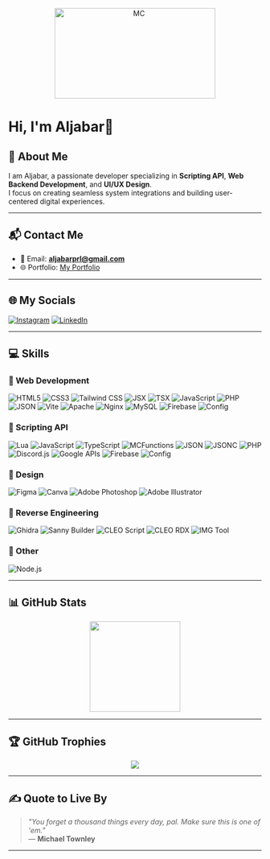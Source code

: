 <p align="center">
  <img src="https://media.giphy.com/media/v1.Y2lkPTc5MGI3NjExbHU5YTNucWQyYzR3NGs2cndycnYwbTU1ZG90M2pmeXNheGxkNnE4eCZlcD12MV9naWZzX3NlYXJjaCZjdD1n/u8vTGiGwCrGSY/giphy.gif" width="320" height="180" alt="MC">
</p>


# Hi, I'm Aljabar🪽  

## 🎯 About Me  

I am Aljabar, a passionate developer specializing in **Scripting API**, **Web Backend Development**, and **UI/UX Design**.  
I focus on creating seamless system integrations and building user-centered digital experiences.  

---

## 📬 Contact Me  
- 📧 Email: **aljabarprl@gmail.com**  
- 🌐 Portfolio: [My Portfolio](https://aljabarportfolio.web.app/)  

---

## 🌐 My Socials  
[![Instagram](https://img.shields.io/badge/Instagram-%23E4405F.svg?style=for-the-badge&logo=instagram&logoColor=white)](https://www.instagram.com/aljbrrrrr)
[![LinkedIn](https://img.shields.io/badge/LinkedIn-%230077B5.svg?style=for-the-badge&logo=linkedin&logoColor=white)](https://www.linkedin.com/in/aljabarprl)

---

## 💻 Skills

### 🔹 Web Development
![HTML5](https://img.shields.io/badge/HTML5-E34F26?style=for-the-badge&logo=html5&logoColor=white)
![CSS3](https://img.shields.io/badge/CSS3-1572B6?style=for-the-badge&logo=css3&logoColor=white)
![Tailwind CSS](https://img.shields.io/badge/Tailwind_CSS-06B6D4?style=for-the-badge&logo=tailwindcss&logoColor=white)
![JSX](https://img.shields.io/badge/JSX-%23323330.svg?style=for-the-badge&logo=react&logoColor=%2361DAFB)
![TSX](https://img.shields.io/badge/TSX-%23007ACC.svg?style=for-the-badge&logo=react&logoColor=white)
![JavaScript](https://img.shields.io/badge/javascript-%23323330.svg?style=for-the-badge&logo=javascript&logoColor=%23F7DF1E)
![PHP](https://img.shields.io/badge/php-%23777BB4.svg?style=for-the-badge&logo=php&logoColor=white)
![JSON](https://img.shields.io/badge/json-%23000000.svg?style=for-the-badge&logo=json&logoColor=white)
![Vite](https://img.shields.io/badge/Vite-646CFF?style=for-the-badge&logo=vite&logoColor=white)
![Apache](https://img.shields.io/badge/apache-%23D42029.svg?style=for-the-badge&logo=apache&logoColor=white)
![Nginx](https://img.shields.io/badge/nginx-%23009639.svg?style=for-the-badge&logo=nginx&logoColor=white)
![MySQL](https://img.shields.io/badge/mysql-4479A1.svg?style=for-the-badge&logo=mysql&logoColor=white)
![Firebase](https://img.shields.io/badge/Firebase-FFCA28?style=for-the-badge&logo=firebase&logoColor=black)
![Config](https://img.shields.io/badge/Config-555555?style=for-the-badge&logo=visualstudiocode&logoColor=white)

### 🔹 Scripting API  
![Lua](https://img.shields.io/badge/lua-%232C2D72.svg?style=for-the-badge&logo=lua&logoColor=white)
![JavaScript](https://img.shields.io/badge/javascript-%23323330.svg?style=for-the-badge&logo=javascript&logoColor=%23F7DF1E)
![TypeScript](https://img.shields.io/badge/typescript-%23007ACC.svg?style=for-the-badge&logo=typescript&logoColor=white)
![MCFunctions](https://img.shields.io/badge/MCFunctions-3C873A?style=for-the-badge&logo=minecraft&logoColor=white)
![JSON](https://img.shields.io/badge/json-%23000000.svg?style=for-the-badge&logo=json&logoColor=white)
![JSONC](https://img.shields.io/badge/jsonc-%23000000.svg?style=for-the-badge&logo=json&logoColor=white)
![PHP](https://img.shields.io/badge/php-%23777BB4.svg?style=for-the-badge&logo=php&logoColor=white)
![Discord.js](https://img.shields.io/badge/Discord.js-5865F2?style=for-the-badge&logo=discord&logoColor=white)
![Google APIs](https://img.shields.io/badge/Google_APIs-4285F4?style=for-the-badge&logo=google&logoColor=white)
![Firebase](https://img.shields.io/badge/Firebase-FFCA28?style=for-the-badge&logo=firebase&logoColor=black)
![Config](https://img.shields.io/badge/Config-555555?style=for-the-badge&logo=visualstudiocode&logoColor=white)
  

### 🔹 Design  
![Figma](https://img.shields.io/badge/figma-%23F24E1E.svg?style=for-the-badge&logo=figma&logoColor=white) 
![Canva](https://img.shields.io/badge/Canva-%2300C4CC.svg?style=for-the-badge&logo=Canva&logoColor=white)
![Adobe Photoshop](https://img.shields.io/badge/Adobe%20Photoshop-31A8FF?style=for-the-badge&logo=adobephotoshop&logoColor=white)
![Adobe Illustrator](https://img.shields.io/badge/Adobe%20Illustrator-FF9A00?style=for-the-badge&logo=adobeillustrator&logoColor=white)

### 🔹 Reverse Engineering  
![Ghidra](https://img.shields.io/badge/Ghidra-00599C?style=for-the-badge&logo=c%2B%2B&logoColor=white)
![Sanny Builder](https://img.shields.io/badge/Sanny%20Builder-6E4C13?style=for-the-badge&logo=assemblyscript&logoColor=white)
![CLEO Script](https://img.shields.io/badge/CLEO%20Script-.cs-FF4500?style=for-the-badge&logo=script&logoColor=white)
![CLEO RDX](https://img.shields.io/badge/Cleo%20Redux-444444?style=for-the-badge&logo=gnubash&logoColor=white)
![IMG Tool](https://img.shields.io/badge/IMG%20Tool-FF6F00?style=for-the-badge&logo=files&logoColor=white)

### 🔹 Other
![Node.js](https://img.shields.io/badge/Node.js-339933?style=for-the-badge&logo=nodedotjs&logoColor=white)
 

---

## 📊 GitHub Stats  

<p align="center">
  <img src="https://github-readme-streak-stats.herokuapp.com/?user=aljabarprl&theme=github_dark&hide_border=true" height="180px" />
</p>

---

## 🏆 GitHub Trophies  

<p align="center">
  <img src="https://github-profile-trophy.vercel.app/?username=aljabarprl&theme=github_dark&no-frame=true&no-bg=true&margin-w=10" />
</p>  

---

## ✍️ Quote to Live By  

> *"You forget a thousand things every day, pal. Make sure this is one of 'em."*  
> — **Michael Townley**

---
